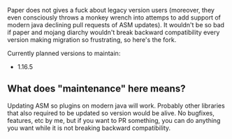 Paper does not gives a fuck about legacy version users (moreover, they even consciously throws a monkey wrench into attemps to add support of modern java declining pull requests of ASM updates). It wouldn't be so bad if paper and mojang diarchy wouldn't break backward compatibility every version making migration so frustrating, so here's the fork.

Currently planned versions to maintain:
- 1.16.5

## What does "maintenance" here means?

Updating ASM so plugins on modern java will work. Probably other libraries that also required to be updated so version would be alive. No bugfixes, features, etc by me, but if you want to PR something, you can do anything you want while it is not breaking backward compatibility.
